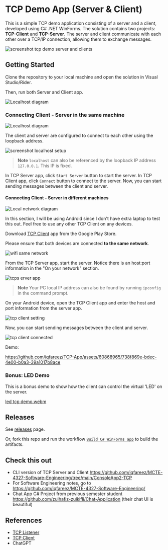# TCP Demo App (Server & Client)

This is a simple TCP demo application consisting of a server and a client, developed using C# .NET WinForms. 
The solution contains two projects: **TCP-Client** and **TCP-Server**. The server and client communicate with each 
other over a TCP/IP connection, allowing them to exchange messages.

![screenshot tcp demo server and clients](https://imgur.com/lGQr5Jq.png)

## Getting Started

Clone the repository to your local machine and open the solution in Visual Studio/Rider.

Then, run both Server and Client app.

<picture>
  <source media="(prefers-color-scheme: dark)" srcset="https://imgur.com/DvSv2Om.png">
  <img alt="Localhost diagram" src="https://imgur.com/5VIao5v.png">
</picture>

### Connecting Client - Server in the same machine

<picture>
  <source media="(prefers-color-scheme: dark)" srcset="https://imgur.com/HJzf7NX.png">
  <img alt="Localhost diagram" src="https://imgur.com/UcQpTxf.png">
</picture>

The client and server are configured to connect to each other using the loopback address.

![screenshot localhost setup](https://imgur.com/viwIKcw.png)

> **Note** `localhost` can also be referenced by the loopback IP address `127.0.0.1`. This IP is fixed.

In TCP Server app, click `Start Server` button to start the server. In TCP Client app, click `Connect` button to connect to the server.
Now, you can start sending messages between the client and server.

#### Connecting Client - Server in different machines

<picture>
  <source media="(prefers-color-scheme: dark)" srcset="https://imgur.com/v0lkClj.png">
  <img alt="Local network diagram" src="https://imgur.com/fOL8DMC.png">
</picture>

In this section, I will be using Android since I don't have extra laptop to test this out. Feel free to use any other TCP Client
on any devices.

Download [TCP Client](https://play.google.com/store/apps/details?id=com.hardcodedjoy.tcpclient) app from the Google Play Store.

Please ensure that both devices are connected **to the same network**.

![wifi same network](https://imgur.com/b5ghPyY.png)

From the TCP Server app, start the server. Notice there is an host:port information in the "On your network" section.

![tcps erver app](https://imgur.com/lYayO93.png)

> **Note** Your PC local IP address can also be found by running `ipconfig` in the command prompt.

On your Android device, open the TCP Client app and enter the host and port information from the server app.

![tcp client setting](https://imgur.com/osAySn0.png)

Now, you can start sending messages between the client and server.

![tcp client connected](https://imgur.com/tttJfmw.png)

Demo:

https://github.com/iqfareez/TCP-App/assets/60868965/738f869e-bdec-4e00-b0a3-39a1017b8ace

### Bonus: LED Demo

This is a bonus demo to show how the client can control the virtual 'LED' on the server.

[led tcp demo.webm](https://github.com/iqfareez/TCP-App/assets/60868965/ed0739b3-36ef-4126-9ba5-6fd7529f4a41)

## Releases

See [releases](https://github.com/iqfareez/TCP-App/releases) page.

Or, fork this repo and run the workflow [`Build C# WinForms app`](https://github.com/iqfareez/TCP-App/actions/workflows/build-app.yml) to build the artifacts.

## Check this out

- CLI version of TCP Server and Client https://github.com/iqfareez/MCTE-4327-Software-Engineering/tree/main/ConsoleApp2-TCP
- For Software Engineering notes, go to https://github.com/iqfareez/MCTE-4327-Software-Engineering/
- Chat App C# Project from previous semester student https://github.com/zulhafiz-zulkifli/Chat-Application (their chat UI is beautiful)

## References

- [TCP Listener](https://learn.microsoft.com/en-us/dotnet/api/system.net.sockets.tcplistener)
- [TCP Client](https://learn.microsoft.com/en-us/dotnet/api/system.net.sockets.tcpclient)
- ChatGPT

